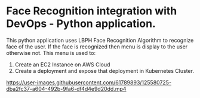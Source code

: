 # Face Recognition integration with DevOps - Python application.

This python application uses LBPH Face Recognition Algorithm to recognize face of the user. If the face is recognized then menu is display to the user otherwise not.
This menu is used to:
1. Create an EC2 Instance on AWS Cloud
2. Create a deployment and expose that deployment in Kubernetes Cluster.



https://user-images.githubusercontent.com/61789893/125580725-dba2fc37-a604-492b-9fa6-df4d4e9d20dd.mp4


